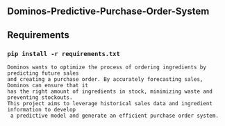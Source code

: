## Dominos-Predictive-Purchase-Order-System


## Requirements
<h3><code>pip install -r requirements.txt</code></h3>

```
Dominos wants to optimize the process of ordering ingredients by predicting future sales
and creating a purchase order. By accurately forecasting sales, Dominos can ensure that it
has the right amount of ingredients in stock, minimizing waste and preventing stockouts.
This project aims to leverage historical sales data and ingredient information to develop
 a predictive model and generate an efficient purchase order system.

```
